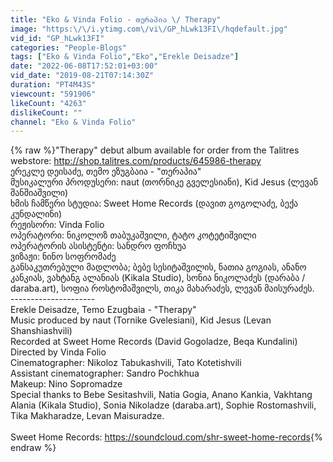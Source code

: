 ```yaml
---
title: "Eko & Vinda Folio - თერაპია \/ Therapy"
image: "https:\/\/i.ytimg.com\/vi\/GP_hLwk13FI\/hqdefault.jpg"
vid_id: "GP_hLwk13FI"
categories: "People-Blogs"
tags: ["Eko & Vinda Folio","Eko","Erekle Deisadze"]
date: "2022-06-08T17:52:01+03:00"
vid_date: "2019-08-21T07:14:30Z"
duration: "PT4M43S"
viewcount: "591906"
likeCount: "4263"
dislikeCount: ""
channel: "Eko & Vinda Folio"
---
```

{% raw %}&quot;Therapy&quot; debut album available for order from the Talitres webstore: <a rel="nofollow" target="blank" href="http://shop.talitres.com/products/645986-therapy">http://shop.talitres.com/products/645986-therapy</a><br />ერეკლე დეისაძე,  თემო ეზუგბაია - &quot;თერაპია&quot;<br />მუსიკალური პროდუსერი: naut (თორნიკე გველესიანი),  Kid Jesus (ლევან შანშიაშვილი) <br />ხმის ჩამწერი სტუდია: Sweet Home Records (დავით გოგოლაძე, ბექა კუნდალინი) <br />რეჟისორი: Vinda Folio<br />ოპერატორი: ნიკოლოზ თაბუკაშვილი, ტატო კოტეტიშვილი<br />ოპერატორის ასისტენტი: სანდრო ფოჩხუა<br />ვიზაჟი: ნინო სოფრომაძე <br />განსაკუთრებული მადლობა; ბებე სესიტაშვილის, ნათია გოგიას, ანანო კანკიას, ვახტანგ ალანიას (Kikala Studio), სონია ნიკოლაძეს (დარაბა / daraba.art), სოფია როსტომაშვილს, თიკა მახარაძეს, ლევან მაისურაძეს.<br />---------------------<br />Erekle  Deisadze,  Temo Ezugbaia -  &quot;Therapy&quot;<br />Music produced by naut (Tornike Gvelesiani),  Kid Jesus (Levan Shanshiashvili) <br />Recorded at Sweet Home Records (David Gogoladze, Beqa Kundalini) <br />Directed by  Vinda Folio<br />Cinematographer:  Nikoloz Tabukashvili, Tato Kotetishvili<br />Assistant cinematographer: Sandro Pochkhua <br />Makeup: Nino Sopromadze <br />Special thanks to Bebe Sesitashvili, Natia Gogia, Anano Kankia, Vakhtang Alania (Kikala Studio), Sonia Nikoladze (daraba.art), Sophie Rostomashvili, Tika Makharadze, Levan Maisuradze.<br /><br />Sweet Home Records: <a rel="nofollow" target="blank" href="https://soundcloud.com/shr-sweet-home-records">https://soundcloud.com/shr-sweet-home-records</a>{% endraw %}
